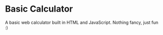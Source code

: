 # Basic Calculator

A basic web calculator built in HTML and JavaScript.
Nothing fancy, just fun :)
